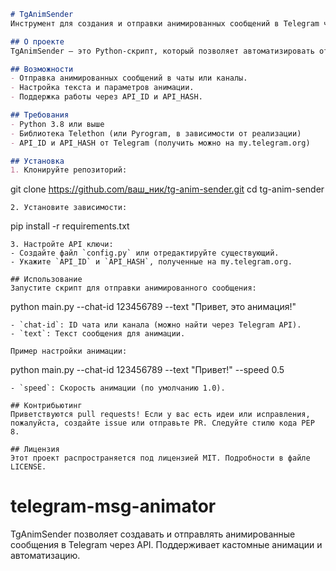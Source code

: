

```markdown
# TgAnimSender
Инструмент для создания и отправки анимированных сообщений в Telegram через API с использованием Python.

## О проекте
TgAnimSender — это Python-скрипт, который позволяет автоматизировать отправку анимированных текстовых сообщений в Telegram. Проект использует библиотеку Telethon для взаимодействия с Telegram API и подходит для личного использования или интеграции в боты.

## Возможности
- Отправка анимированных сообщений в чаты или каналы.
- Настройка текста и параметров анимации.
- Поддержка работы через API_ID и API_HASH.

## Требования
- Python 3.8 или выше
- Библиотека Telethon (или Pyrogram, в зависимости от реализации)
- API_ID и API_HASH от Telegram (получить можно на my.telegram.org)

## Установка
1. Клонируйте репозиторий:
   ```
   git clone https://github.com/ваш_ник/tg-anim-sender.git
   cd tg-anim-sender
   ```
2. Установите зависимости:
   ```
   pip install -r requirements.txt
   ```
3. Настройте API ключи:
   - Создайте файл `config.py` или отредактируйте существующий.
   - Укажите `API_ID` и `API_HASH`, полученные на my.telegram.org.

## Использование
Запустите скрипт для отправки анимированного сообщения:
```
python main.py --chat-id 123456789 --text "Привет, это анимация!"
```
- `chat-id`: ID чата или канала (можно найти через Telegram API).
- `text`: Текст сообщения для анимации.

Пример настройки анимации:
```
python main.py --chat-id 123456789 --text "Привет!" --speed 0.5
```
- `speed`: Скорость анимации (по умолчанию 1.0).

## Контрибьютинг
Приветствуются pull requests! Если у вас есть идеи или исправления, пожалуйста, создайте issue или отправьте PR. Следуйте стилю кода PEP 8.

## Лицензия
Этот проект распространяется под лицензией MIT. Подробности в файле LICENSE.
```


# telegram-msg-animator
TgAnimSender позволяет создавать и отправлять анимированные сообщения в Telegram через API. Поддерживает кастомные анимации и автоматизацию.
